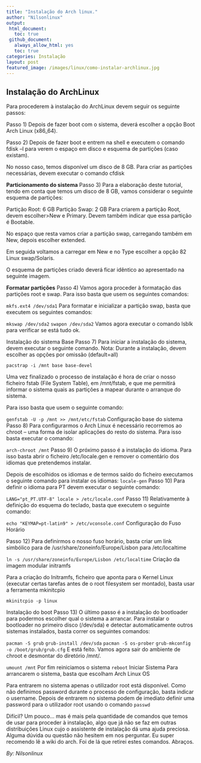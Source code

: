 ```yaml
---
title: "Instalação do Arch linux."
author: "Nilsonlinux"
output:
 html_document:
   toc: true
 github_document:
   always_allow_html: yes
   toc: true
categories: Instalação
layout: post
featured_image: /images/linux/como-instalar-archlinux.jpg
---
```




## Instalação do ArchLinux ##
Para procederem à instalação do ArchLinux devem seguir os seguinte passos:

Passo 1) Depois de fazer boot com o sistema, deverá escolher a opção Boot Arch Linux (x86_64).  



 

Passo 2) Depois de fazer boot e entrem na shell e executem o comando fdisk –l para verem o espaço em disco e esquema de partições (caso existam).

No nosso caso, temos disponível um disco de 8 GB. Para criar as partições necessárias, devem executar o comando cfdisk



**Particionamento do sistema**
Passo 3) Para a elaboração deste tutorial, tendo em conta que temos um disco de 8 GB, vamos considerar o seguinte esquema de partições:

Partição Root: 6 GB
Partição Swap: 2 GB
Para criarem a partição Root, devem escolher>New e Primary. Devem também indicar que essa partição é Bootable.



No espaço que resta vamos criar a partição swap, carregando também em New, depois escolher extended.



Em seguida voltamos a carregar em New e no Type escolher a opção 82 Linux swap/Solaris.



O esquema de partições criado deverá ficar idêntico ao apresentado na seguinte imagem.



**Formatar partições**
Passo 4) Vamos agora proceder à formatação das partições root e swap. Para isso basta que usem os seguintes comandos:

```mkfs.ext4 /dev/sda1```
Para formatar e inicializar a partição swap, basta que executem os seguintes comandos:

```mkswap /dev/sda2```
```swapon /dev/sda2```
Vamos agora executar o comando lsblk para verificar se está tudo ok.



Instalação do sistema Base
Passo 7) Para iniciar a instalação do sistema, devem executar o seguinte comando. Nota: Durante a instalação, devem escolher as opções por omissão (default=all)

```pacstrap -i /mnt base base-devel```


Uma vez finalizado o processo de instalação é hora de criar o nosso ficheiro fstab (File System Table), em /mnt/fstab, e que me permitirá informar o sistema quais as partições a mapear durante o arranque do sistema.

Para isso basta que usem o seguinte comando:

```genfstab -U -p /mnt >> /mnt/etc/fstab```
Configuração base do sistema
Passo 8) Para configurarmos o Arch Linux é necessário recorremos ao chroot – uma forma de isolar aplicações do resto do sistema. Para isso basta executar o comando:

```arch-chroot /mnt```
Passo 9) O próximo passo é a instalação do idioma. Para isso basta abrir o ficheiro /etc/locale.gen e remover o comentário dos idiomas que pretendemos instalar.

Depois de escolhidos os idiomas e de termos saído do ficheiro executamos o seguinte comando para instalar os idiomas:
```locale-gen```
Passo 10) Para definir o idioma para PT devem executar o seguinte comando:

```LANG="pt_PT.UTF-8" locale > /etc/locale.conf```
Passo 11) Relativamente à definição do esquema do teclado, basta que executem o seguinte comando:

```echo "KEYMAP=pt-latin9" > /etc/vconsole.conf```
Configuração do Fuso Horário

Passo 12) Para definirmos o nosso fuso horário, basta criar um link simbólico para de /usr/share/zoneinfo/Europe/Lisbon para /etc/localtime

```ln -s /usr/share/zoneinfo/Europe/Lisbon /etc/localtime```
Criação da imagem modular initramfs

Para a criação do Initramfs, ficheiro que aponta para o Kernel Linux (executar certas tarefas antes de o root filesystem ser montado), basta usar a ferramenta mkinitcpio

```mkinitcpio -p linux```


Instalação do boot
Passo 13) O último passo é a instalação do bootloader para podermos escolher qual o sistema a arrancar. Para instalar o bootloader no primeiro disco (/dev/sda) e detectar automaticamente outros sistemas instalados, basta correr os seguintes comandos:

```pacman -S grub```
```grub-install /dev/sda```
```pacman -S os-prober```
```grub-mkconfig -o /boot/grub/grub.cfg```
E está feito. Vamos agora sair do ambiente de chroot e desmontar do diretório /mnt/.

```umount /mnt```
Por fim reiniciamos o sistema
```reboot```
Iniciar Sistema
Para arrancarem o sistema, basta que escolham Arch Linux OS 

Para entrarem no sistema apenas o utilizador root está disponível. Como não definimos password durante o processo de configuração, basta indicar o username. Depois de entrarem no sistema podem de imediato definir uma password para o utilizador root usando o comando
```passwd```



Difícil? Um pouco… mas é mais pela quantidade de comandos que temos de usar para proceder à instalação, algo que já não se faz em outras distribuições Linux cujo o assistente de instalação dá uma ajuda preciosa. Alguma dúvida ou questão não hesitem em nos perguntar. Eu super recomendo lê a wiki do arch. Foi de lá que retirei estes comandos. Abraços.

 _By: Nilsonlinux_